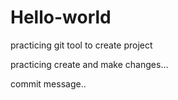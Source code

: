 # Hello-world
practicing git tool to create project

practicing create and make changes...

commit message..
